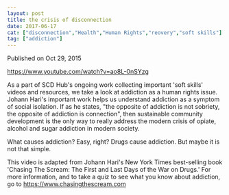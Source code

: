```yaml
---
layout: post
title: the crisis of disconnection
date: 2017-06-17
cat: ["disconnection","Health","Human Rights","reovery","soft skills"]
tag: ["addiction"]
---
```


Published on Oct 29, 2015

https://www.youtube.com/watch?v=ao8L-0nSYzg

As a part of SCD Hub's ongoing work collecting important 'soft skills' videos and resources, we take a look at addiction as a human rights issue.  Johann Hari's important work helps us understand addiction as a symptom of social isolation.  If as he states, "the opposite of addiction is not sobriety, the opposite of addiction is connection", then sustainable community development is the only way to really address the modern crisis of opiate, alcohol and sugar addiction in modern society.

What causes addiction? Easy, right? Drugs cause addiction. But maybe it is not that simple.

This video is adapted from Johann Hari's New York Times best-selling book 'Chasing The Scream: The First and Last Days of the War on Drugs.' For more information, and to take a quiz to see what you know about addiction, go to https://www.chasingthescream.com
